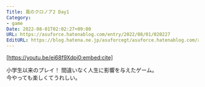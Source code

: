 ```yaml
---
Title: 風のクロノア2 Day1
Category:
- game
Date: 2022-08-01T02:02:27+09:00
URL: https://asuforce.hatenablog.com/entry/2022/08/01/020227
EditURL: https://blog.hatena.ne.jp/asuforcegt/asuforce.hatenablog.com/atom/entry/4207112889904727408
---
```


[https://youtu.be/ei68f9Xdpj0:embed:cite]

小学生以来のプレイ！
間違いなく人生に影響を与えたゲーム。  
今やっても楽しくてうれしい。
